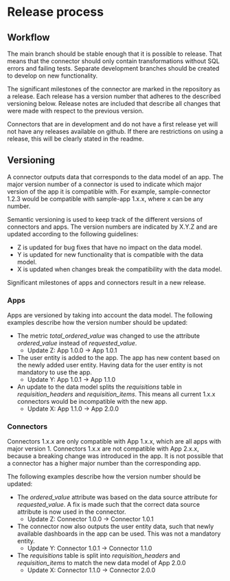# Release process

## Workflow
The main branch should be stable enough that it is possible to release. That means that the connector should only contain transformations without SQL errors and failing tests. Separate development branches should be created to develop on new functionality. 

The significant milestones of the connector are marked in the repository as a release. Each release has a version number that adheres to the described versioning below. Release notes are included that describe all changes that were made with respect to the previous version. 

Connectors that are in development and do not have a first release yet will not have any releases available on github. If there are restrictions on using a release, this will be clearly stated in the readme.

## Versioning
A connector outputs data that corresponds to the data model of an app. The major version number of a connector is used to indicate which major version of the app it is compatible with. For example, sample-connector 1.2.3 would be compatible with sample-app 1.x.x, where x can be any number. 

Semantic versioning is used to keep track of the different versions of connectors and apps. The version numbers are indicated by X.Y.Z and are updated according to the following guidelines:
- Z is updated for bug fixes that have no impact on the data model.
- Y is updated for new functionality that is compatible with the data model.
- X is updated when changes break the compatibility with the data model.

Significant milestones of apps and connectors result in a new release.

### Apps
Apps are versioned by taking into account the data model. The following examples describe how the version number should be updated:
- The metric *total_ordered_value* was changed to use the attribute *ordered_value* instead of *requested_value*. 
    - Update Z: App 1.0.0 → App 1.0.1
- The user entity is added to the app. The app has new content based on the newly added user entity. Having data for the user entity is not mandatory to use the app.
    - Update Y: App 1.0.1 → App 1.1.0
- An update to the data model splits the *requisitions* table in *requisition_headers* and *requisition_items*. This means all current 1.x.x connectors would be incompatible with the new app.
    - Update X: App 1.1.0 → App 2.0.0

### Connectors
Connectors 1.x.x are only compatible with App 1.x.x, which are all apps with major version 1. Connectors 1.x.x are not compatible with App 2.x.x, because a breaking change was introduced in the app. It is not possible that a connector has a higher major number than the corresponding app. 

The following examples describe how the version number should be updated:
- The *ordered_value* attribute was based on the data source attribute for *requested_value*. A fix is made such that the correct data source attribute is now used in the connector.
    - Update Z: Connector 1.0.0 → Connector 1.0.1
- The connector now also outputs the user entity data, such that newly available dashboards in the app can be used. This was not a mandatory entity.
    - Update Y: Connector 1.0.1 → Connector 1.1.0
- The *requisitions* table is split into *requisition_headers* and *requisition_items* to match the new data model of App 2.0.0
    - Update X: Connector 1.1.0 → Connector 2.0.0
